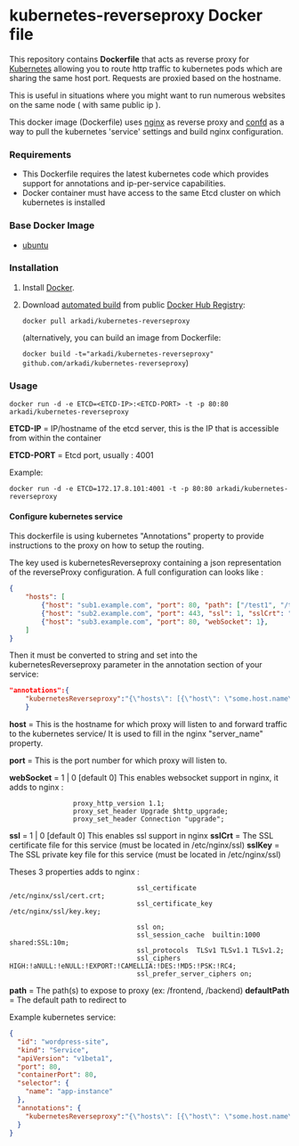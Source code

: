 kubernetes-reverseproxy Docker file
=======================


This repository contains **Dockerfile** that acts as reverse proxy for [Kubernetes](https://github.com/GoogleCloudPlatform/kubernetes) allowing you to route http traffic to kubernetes pods which are sharing the same host port. Requests are proxied based on the hostname.

This is useful in situations where you might want to run numerous websites on the same node ( with same public ip ).

This docker image (Dockerfile) uses [nginx](http://nginx.org/) as reverse proxy and [confd](https://github.com/kelseyhightower/confd) as a way to pull the kubernetes 'service' settings and build nginx configuration.

### Requirements
* This Dockerfile requires the latest kubernetes code which provides support for annotations and ip-per-service capabilities.
* Docker container must have access to the same Etcd cluster on which kubernetes is installed

### Base Docker Image

* [ubuntu](https://registry.hub.docker.com/_/ubuntu/)


### Installation

1. Install [Docker](https://www.docker.com/).

2. Download [automated build](https://registry.hub.docker.com/u/arkadi/kubernetes-reverseproxy/) from public [Docker Hub Registry](https://registry.hub.docker.com/):

	```docker pull arkadi/kubernetes-reverseproxy```

   	(alternatively, you can build an image from Dockerfile:

   	`docker build -t="arkadi/kubernetes-reverseproxy" github.com/arkadi/kubernetes-reverseproxy`)


### Usage

    docker run -d -e ETCD=<ETCD-IP>:<ETCD-PORT> -t -p 80:80 arkadi/kubernetes-reverseproxy

**ETCD-IP** = IP/hostname of the etcd server, this is the IP that is accessible from within the container

**ETCD-PORT** = Etcd port, usually : 4001

Example:

	docker run -d -e ETCD=172.17.8.101:4001 -t -p 80:80 arkadi/kubernetes-reverseproxy

#### Configure kubernetes service

This dockerfile is using kubernetes "Annotations" property to provide instructions to the proxy on how to setup the routing.

The key used is kubernetesReverseproxy containing a json representation of the reverseProxy configuration.
A full configuration can looks like :
```json
{
	"hosts": [
		{"host": "sub1.example.com", "port": 80, "path": ["/test1", "/test2"], "defaultPath": "test1"},
		{"host": "sub2.example.com", "port": 443, "ssl": 1, "sslCrt": "cert.crt", "sslKey": "key.key", "path": ["/test3"], "defaultPath": "test3"},
		{"host": "sub3.example.com", "port": 80, "webSocket": 1},
	]
}	
```
Then it must be converted to string and set into the kubernetesReverseproxy parameter in the annotation section of your service:

```json
"annotations":{
	"kubernetesReverseproxy":"{\"hosts\": [{\"host\": \"some.host.name\", \"port\": \"port number\"}]}"
    }
```
**host** =  This is the hostname for which proxy will listen to and forward traffic to the kubernetes service/
It is used to fill in the nginx "server_name" property.

**port** =  This is the port number for which proxy will listen to.

**webSocket** =  1 | 0  [default 0] This enables websocket support in nginx, it adds to nginx :
```
                proxy_http_version 1.1;
                proxy_set_header Upgrade $http_upgrade;
                proxy_set_header Connection "upgrade";
```

**ssl** = 1 | 0 [default 0] This enables ssl support in nginx
**sslCrt** = The SSL certificate file for this service (must be located in /etc/nginx/ssl)
**sslKey** = The SSL private key file for this service (must be located in /etc/nginx/ssl)

Theses 3 properties adds to nginx :

```
								ssl_certificate           /etc/nginx/ssl/cert.crt;
								ssl_certificate_key       /etc/nginx/ssl/key.key;

								ssl on;
								ssl_session_cache  builtin:1000  shared:SSL:10m;
								ssl_protocols  TLSv1 TLSv1.1 TLSv1.2;
								ssl_ciphers HIGH:!aNULL:!eNULL:!EXPORT:!CAMELLIA:!DES:!MD5:!PSK:!RC4;
								ssl_prefer_server_ciphers on;
```

**path** = The path(s) to expose to proxy (ex: /frontend, /backend)
**defaultPath** = The default path to redirect to

Example kubernetes service:

```json
{
  "id": "wordpress-site",
  "kind": "Service",
  "apiVersion": "v1beta1",
  "port": 80,
  "containerPort": 80,
  "selector": {
    "name": "app-instance"
  },
  "annotations": {
	"kubernetesReverseproxy":"{\"hosts\": [{\"host\": \"some.host.name\", \"port\": \"port number\"}]}"
  }
}
```
